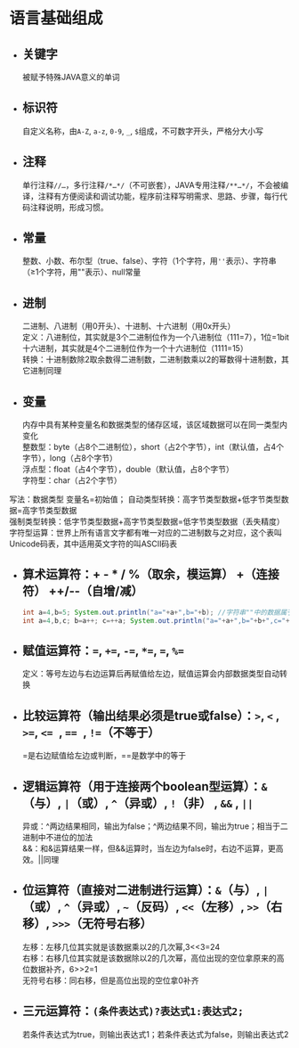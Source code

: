 # 语言基础组成
* ## 关键字 ##  
  被赋予特殊JAVA意义的单词

* ## 标识符 ##  
  自定义名称，由`A-Z`, `a-z`, `0-9`, `_`, `$`组成，不可数字开头，严格分大小写

* ## 注释 ##  
    单行注释`//…`，多行注释`/*…*/`（不可嵌套），JAVA专用注释`/**…*/`，不会被编译，注释有方便阅读和调试功能，程序前注释写明需求、思路、步骤，每行代码注释说明，形成习惯。

* ## 常量 ##  
  整数、小数、布尔型（true、false）、字符（1个字符，用`''`表示）、字符串（≥1个字符，用""表示）、null常量

* ## 进制 ##  
  二进制、八进制（用0开头）、十进制、十六进制（用0x开头）  
  定义：八进制位，其实就是3个二进制位作为一个八进制位（111=7），1位=1bit  
  十六进制，其实就是4个二进制位作为一个十六进制位（1111=15）  
  转换：十进制数除2取余数得二进制数，二进制数乘以2的幂数得十进制数，其它进制同理  

* ## 变量 ##  
  内存中具有某种变量名和数据类型的储存区域，该区域数据可以在同一类型内变化  
  整数型：byte（占8个二进制位），short（占2个字节），int（默认值，占4个字节），long（占8个字节）  
  浮点型：float（占4个字节），double（默认值，占8个字节）  
  字符型：char（占2个字节）  

写法：数据类型 变量名=初始值；
自动类型转换：高字节类型数据+低字节类型数据=高字节类型数据  
强制类型转换：低字节类型数据+高字节类型数据=低字节类型数据（丢失精度）  
字符型运算：世界上所有语言文字都有唯一对应的二进制数与之对应，这个表叫Unicode码表，其中适用英文字符的叫ASCII码表  

* ## 算术运算符：+  -  *  /  %（取余，模运算） +（连接符） ++/--（自增/减） ##  
  ```Java
  int a=4,b=5; System.out.println("a="+a+",b="+b); //字符串""中的数据属于常量，照抄，输出"a=4,b=5"  
  int a=4,b,c; b=a++; c=++a; System.out.println("a="+a+",b="+b+",c="+c); //输出a=6,b=4,c=6，代码顺序执行，a++先将自身4赋给b，再自增为5，第三句++a先自增为6后，再将6赋值给c。
  ```

* ## 赋值运算符：`=`, `+=`, `-=`, `*=`, `=`, `%=` ##   
  定义：等号左边与右边运算后再赋值给左边，赋值运算会内部数据类型自动转换

* ## 比较运算符（输出结果必须是true或false）：`>`, `<` , `>=`,  `<= `, `== `, `!=`（不等于） ##  
  =是右边赋值给左边或判断，==是数学中的等于

* ## 逻辑运算符（用于连接两个boolean型运算）：`&`（与）, `|`（或）,  `^`（异或）,   `!`（非） ,  `&&`  ,  `||`    ##   
  异或：^两边结果相同，输出为false；^两边结果不同，输出为true；相当于二进制中不进位的加法  
  &&：和&运算结果一样，但&&运算时，当左边为false时，右边不运算，更高效。||同理  
 
* ## 位运算符（直接对二进制进行运算）：`&`（与）,   `|`（或）,   `^`（异或）,  `~`（反码）,  `<<`（左移）,  `>>`（右移）,  `>>>`（无符号右移） ##  
  左移：左移几位其实就是该数据乘以2的几次幂,3<<3=24  
  右移：右移几位其实就是该数据除以2的几次幂，高位出现的空位拿原来的高位数据补齐，6>>2=1  
  无符号右移：同右移，但是高位出现的空位拿0补齐  

* ## 三元运算符：`(条件表达式)?表达式1:表达式2;` ##  
  若条件表达式为true，则输出表达式1；若条件表达式为false，则输出表达式2  
